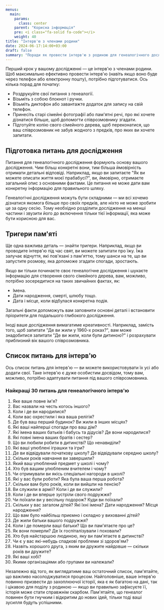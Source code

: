 ```yaml
---
menus:
  main:
    params:
      class: center
    parent: "Корисна інформація"
    pre: <i class="fa-solid fa-code"></i>
    weight: 40
title: "Інтерв'ю з членами родини"
date: 2024-06-17:14:00+03:00
draft: false
summary: "Поради як провести інтерв'ю з родиною для генеалогічного дослідження"
---
```


Перший крок у вашому дослідженні — це інтерв'ю з членами родини. Щоб максимально ефективно провести інтерв'ю (навіть якщо воно буде через телефон або електронну пошту), потрібно підготуватися. Ось кілька порад для початку:

- Роздрукуйте свої питання з генеалогії.
- Візьміть з собою блокнот і ручки.
- Візьміть диктофон або завантажте додаток для запису на свій телефон.
- Принесіть старі сімейні фотографії або пам'ятні речі, про які хочете дізнатися більше, щоб допомогти співрозмовнику згадати.
- Підготуйте копію свого сімейного дерева, щоб переконатися, що ваш співрозмовник не забув жодного з предків, про яких ви хочете запитати.

## Підготовка питань для дослідження

Питання для генеалогічного дослідження формують основу вашого дослідження. Чим більш конкретні вони, тим більша ймовірність отримати детальні відповіді. Наприклад, якщо ви запитаєте "Як ви можете описати життя моєї прабабусі?", ви, ймовірно, отримаєте загальний опис з основними фактами. Це питання не може дати вам конкретну інформацію для правильного шляху.

Генеалогічні дослідження можуть бути складними — ми всі хочемо дізнатися якомога більше про своїх предків, але ніхто не може зробити це за одну сесію. Тому необхідно розділити дослідження на менші частини і звузити його до включення тільки тієї інформації, яка може бути корисною для вас.

## Тригери пам'яті

Ще одна важлива деталь — знайти тригери. Наприклад, якщо ви проводите інтерв'ю під час свят, ви можете запитати про їжу. Їжа залучає відчуття, які пов'язані з пам'яттю, тому шанси на те, що ви запустите розмову, яка допоможе згадати спогади, зростають.

Якщо ви тільки починаєте своє генеалогічне дослідження і шукаєте інформацію для створення свого сімейного дерева, вам, можливо, потрібно зосередитися на таких звичайних фактах, як:

- Імена.
- Дати народження, смерті, шлюбу тощо.
- Дата і місце, коли відбулася конкретна подія.

Загальні факти допоможуть вам заповнити основні деталі і встановити пріоритети для подальшого глибокого дослідження.

Іноді ваше дослідження вимагатиме креативності. Наприклад, замість того, щоб запитати "Де ви жили у 1960-х роках?", вам може знадобитися запитати "Де ви жили, коли були дитиною?" і розрахувати приблизний вік вашого співрозмовника.

## Список питань для інтерв'ю

Ось список питань для інтерв'ю — ви можете використовувати їх усі або додати свої. Таке інтерв'ю є дуже особистим досвідом, тому вам, можливо, потрібно адаптувати питання під вашого співрозмовника.

### Найкращі 30 питань для генеалогічного інтерв'ю

1. Яке ваше повне ім'я?
2. Вас назвали на честь когось іншого?
3. Коли і де ви народилися?
4. Коли вас охрестили і яка ваша релігія?
5. Де був ваш перший будинок? Ви жили в інших місцях?
6. Які ваші найперші спогади про ваш дім?
7. Які імена ваших батьків і бабусь та дідусів? Де вони народилися?
8. Які повні імена ваших братів і сестер?
9. Що ви любили робити в дитинстві? Що ненавиділи?
10. Які ваші улюблені іграшки та ігри?
11. Де ви відвідували початкову школу? Де відвідували середню школу?
12. Скільки років навчання ви завершили?
13. Який ваш улюблений предмет у школі і чому?
14. Хто був вашим улюбленим вчителем і чому?
15. Чи отримували ви якісь спеціальні нагороди в школі?
16. Які у вас були роботи? Яка була ваша перша робота?
17. Скільки вам було років, коли ви вийшли на пенсію?
18. Ви служили в армії? Коли і де ви служили?
19. Коли і де ви вперше зустріли свого подружжя?
20. Чи поїхали ви у весільну подорож? Куди ви поїхали?
21. Скільки у вас загалом дітей? Які їхні імена? Дати народження? Місця народження?
22. Що вам було найбільш приємно і складно у вихованні дітей?
23. Де жили батьки вашого подружжя?
24. Коли і де померли ваші батьки? Що ви пам'ятаєте про це?
25. Як вони померли? Де їх госпіталізували і поховали?
26. Хто був найстаршою людиною, яку ви пам'ятаєте в дитинстві?
27. Чи є у вас які-небудь спадкові проблеми зі здоров'ям?
28. Назвіть хорошого друга, з яким ви дружите найдовше — скільки років ви дружите?
29. Які ваші хобі?
30. Якими організаціями або групами ви належали?

Незалежно від того, як виглядатиме ваш остаточний список, пам'ятайте, що важливо насолоджуватися процесом. Найголовніше, ваше інтерв'ю повинно призвести до захоплюючої історії, яка є як багатою на дані, так і цікавою для поділу з родиною — якщо ви правильно зафіксуєте її, історія може стати справжнім скарбом. Пам'ятайте, що генеалог повинен бути гнучким і відкритим до нових ідей, тільки тоді ваші зусилля будуть успішними.